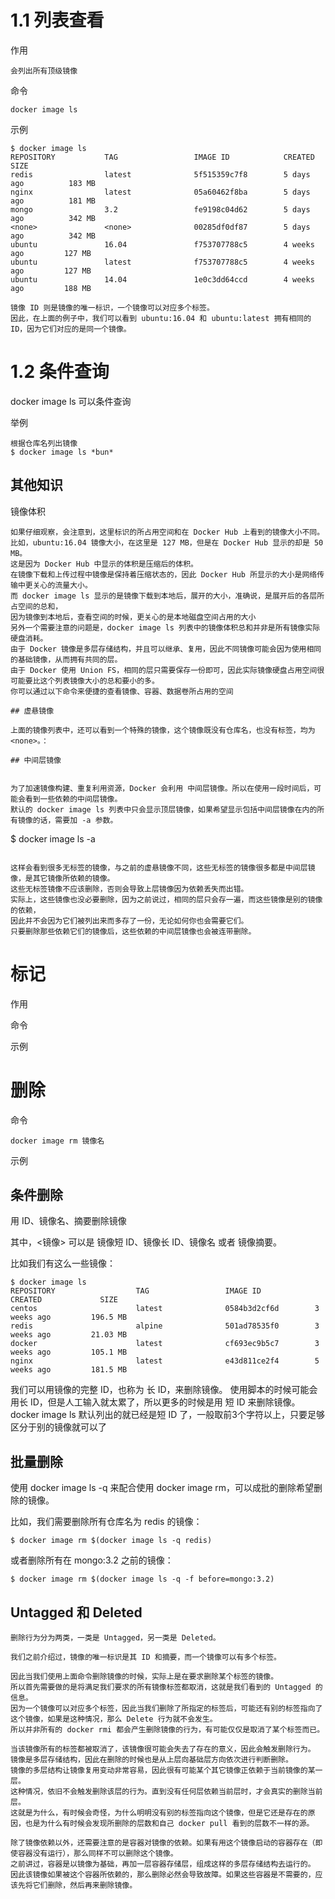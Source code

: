 

# 1.1 列表查看

作用

    会列出所有顶级镜像

命令

    docker image ls


示例

```
$ docker image ls
REPOSITORY           TAG                 IMAGE ID            CREATED             SIZE
redis                latest              5f515359c7f8        5 days ago          183 MB
nginx                latest              05a60462f8ba        5 days ago          181 MB
mongo                3.2                 fe9198c04d62        5 days ago          342 MB
<none>               <none>              00285df0df87        5 days ago          342 MB
ubuntu               16.04               f753707788c5        4 weeks ago         127 MB
ubuntu               latest              f753707788c5        4 weeks ago         127 MB
ubuntu               14.04               1e0c3dd64ccd        4 weeks ago         188 MB
```

```
镜像 ID 则是镜像的唯一标识，一个镜像可以对应多个标签。
因此，在上面的例子中，我们可以看到 ubuntu:16.04 和 ubuntu:latest 拥有相同的 ID，因为它们对应的是同一个镜像。
```

# 1.2 条件查询

docker image ls 可以条件查询


举例

```
根据仓库名列出镜像
$ docker image ls *bun*
```


## 其他知识

镜像体积

```
如果仔细观察，会注意到，这里标识的所占用空间和在 Docker Hub 上看到的镜像大小不同。
比如，ubuntu:16.04 镜像大小，在这里是 127 MB，但是在 Docker Hub 显示的却是 50 MB。
这是因为 Docker Hub 中显示的体积是压缩后的体积。
在镜像下载和上传过程中镜像是保持着压缩状态的，因此 Docker Hub 所显示的大小是网络传输中更关心的流量大小。
而 docker image ls 显示的是镜像下载到本地后，展开的大小，准确说，是展开后的各层所占空间的总和，
因为镜像到本地后，查看空间的时候，更关心的是本地磁盘空间占用的大小
另外一个需要注意的问题是，docker image ls 列表中的镜像体积总和并非是所有镜像实际硬盘消耗。
由于 Docker 镜像是多层存储结构，并且可以继承、复用，因此不同镜像可能会因为使用相同的基础镜像，从而拥有共同的层。
由于 Docker 使用 Union FS，相同的层只需要保存一份即可，因此实际镜像硬盘占用空间很可能要比这个列表镜像大小的总和要小的多。
你可以通过以下命令来便捷的查看镜像、容器、数据卷所占用的空间

## 虚悬镜像

上面的镜像列表中，还可以看到一个特殊的镜像，这个镜像既没有仓库名，也没有标签，均为 <none>。：

## 中间层镜像


为了加速镜像构建、重复利用资源，Docker 会利用 中间层镜像。所以在使用一段时间后，可能会看到一些依赖的中间层镜像。
默认的 docker image ls 列表中只会显示顶层镜像，如果希望显示包括中间层镜像在内的所有镜像的话，需要加 -a 参数。

```
$ docker image ls -a
```

这样会看到很多无标签的镜像，与之前的虚悬镜像不同，这些无标签的镜像很多都是中间层镜像，是其它镜像所依赖的镜像。
这些无标签镜像不应该删除，否则会导致上层镜像因为依赖丢失而出错。
实际上，这些镜像也没必要删除，因为之前说过，相同的层只会存一遍，而这些镜像是别的镜像的依赖，
因此并不会因为它们被列出来而多存了一份，无论如何你也会需要它们。
只要删除那些依赖它们的镜像后，这些依赖的中间层镜像也会被连带删除。
```


# 标记

作用


命令


示例





# 删除


命令

    docker image rm 镜像名

示例



## 条件删除

用 ID、镜像名、摘要删除镜像

其中，<镜像> 可以是 镜像短 ID、镜像长 ID、镜像名 或者 镜像摘要。

比如我们有这么一些镜像：

```
$ docker image ls
REPOSITORY                  TAG                 IMAGE ID            CREATED             SIZE
centos                      latest              0584b3d2cf6d        3 weeks ago         196.5 MB
redis                       alpine              501ad78535f0        3 weeks ago         21.03 MB
docker                      latest              cf693ec9b5c7        3 weeks ago         105.1 MB
nginx                       latest              e43d811ce2f4        5 weeks ago         181.5 MB
```

我们可以用镜像的完整 ID，也称为 长 ID，来删除镜像。
使用脚本的时候可能会用长 ID，但是人工输入就太累了，所以更多的时候是用 短 ID 来删除镜像。
docker image ls 默认列出的就已经是短 ID 了，一般取前3个字符以上，只要足够区分于别的镜像就可以了


## 批量删除

使用 docker image ls -q 来配合使用 docker image rm，可以成批的删除希望删除的镜像。

比如，我们需要删除所有仓库名为 redis 的镜像：

```
$ docker image rm $(docker image ls -q redis)
```

或者删除所有在 mongo:3.2 之前的镜像：

```
$ docker image rm $(docker image ls -q -f before=mongo:3.2)
```


## Untagged 和 Deleted

```
删除行为分为两类，一类是 Untagged，另一类是 Deleted。

我们之前介绍过，镜像的唯一标识是其 ID 和摘要，而一个镜像可以有多个标签。

因此当我们使用上面命令删除镜像的时候，实际上是在要求删除某个标签的镜像。
所以首先需要做的是将满足我们要求的所有镜像标签都取消，这就是我们看到的 Untagged 的信息。
因为一个镜像可以对应多个标签，因此当我们删除了所指定的标签后，可能还有别的标签指向了这个镜像，如果是这种情况，那么 Delete 行为就不会发生。
所以并非所有的 docker rmi 都会产生删除镜像的行为，有可能仅仅是取消了某个标签而已。

当该镜像所有的标签都被取消了，该镜像很可能会失去了存在的意义，因此会触发删除行为。
镜像是多层存储结构，因此在删除的时候也是从上层向基础层方向依次进行判断删除。
镜像的多层结构让镜像复用变动非常容易，因此很有可能某个其它镜像正依赖于当前镜像的某一层。
这种情况，依旧不会触发删除该层的行为。直到没有任何层依赖当前层时，才会真实的删除当前层。
这就是为什么，有时候会奇怪，为什么明明没有别的标签指向这个镜像，但是它还是存在的原因，也是为什么有时候会发现所删除的层数和自己 docker pull 看到的层数不一样的源。

除了镜像依赖以外，还需要注意的是容器对镜像的依赖。如果有用这个镜像启动的容器存在（即使容器没有运行），那么同样不可以删除这个镜像。
之前讲过，容器是以镜像为基础，再加一层容器存储层，组成这样的多层存储结构去运行的。
因此该镜像如果被这个容器所依赖的，那么删除必然会导致故障。如果这些容器是不需要的，应该先将它们删除，然后再来删除镜像。

```




